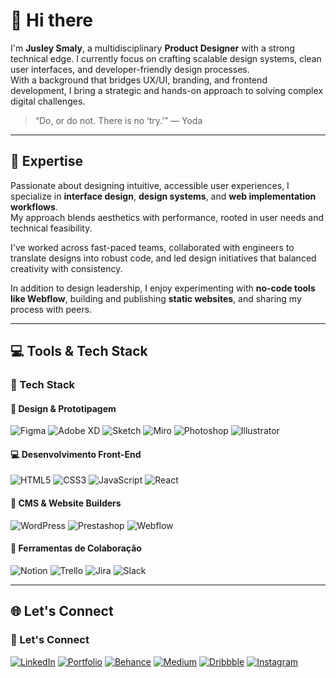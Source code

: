 # 👋 Hi there

I'm **Jusley Smaly**, a multidisciplinary **Product Designer** with a strong technical edge. I currently focus on crafting scalable design systems, clean user interfaces, and developer-friendly design processes.  
With a background that bridges UX/UI, branding, and frontend development, I bring a strategic and hands-on approach to solving complex digital challenges.

> “Do, or do not. There is no ‘try.’” — Yoda

---

## 🚀 Expertise

Passionate about designing intuitive, accessible user experiences, I specialize in **interface design**, **design systems**, and **web implementation workflows**.  
My approach blends aesthetics with performance, rooted in user needs and technical feasibility.

I've worked across fast-paced teams, collaborated with engineers to translate designs into robust code, and led design initiatives that balanced creativity with consistency.

In addition to design leadership, I enjoy experimenting with **no-code tools like Webflow**, building and publishing **static websites**, and sharing my process with peers.

---

## 💻 Tools & Tech Stack


### 🚀 Tech Stack

#### 🧠 Design & Prototipagem
![Figma](https://img.shields.io/badge/-Figma-000?&logo=figma)
![Adobe XD](https://img.shields.io/badge/-Adobe%20XD-000?&logo=adobexd)
![Sketch](https://img.shields.io/badge/-Sketch-000?&logo=sketch)
![Miro](https://img.shields.io/badge/-Miro-000?&logo=miro)
![Photoshop](https://img.shields.io/badge/-Photoshop-000?&logo=adobephotoshop)
![Illustrator](https://img.shields.io/badge/-Illustrator-000?&logo=adobeillustrator)

#### 💻 Desenvolvimento Front-End
![HTML5](https://img.shields.io/badge/-HTML5-000?&logo=html5)
![CSS3](https://img.shields.io/badge/-CSS3-000?&logo=css3)
![JavaScript](https://img.shields.io/badge/-JavaScript-000?&logo=javascript)
![React](https://img.shields.io/badge/-React-000?&logo=react)

#### 🧰 CMS & Website Builders
![WordPress](https://img.shields.io/badge/-WordPress-000?&logo=wordpress)
![Prestashop](https://img.shields.io/badge/-Prestashop-000?&logo=prestashop)
![Webflow](https://img.shields.io/badge/-Webflow-000?&logo=webflow)

#### 🤝 Ferramentas de Colaboração
![Notion](https://img.shields.io/badge/-Notion-000?&logo=notion)
![Trello](https://img.shields.io/badge/-Trello-000?&logo=trello)
![Jira](https://img.shields.io/badge/-Jira-000?&logo=jira)
![Slack](https://img.shields.io/badge/-Slack-000?&logo=slack)

---

## 🌐 Let's Connect

### 🤝 Let's Connect

[![LinkedIn](https://img.shields.io/badge/LinkedIn-0A66C2?style=for-the-badge&logo=linkedin&logoColor=white)](https://www.linkedin.com/in/jusley-smaly/)
[![Portfolio](https://img.shields.io/badge/Portfolio-000?style=for-the-badge&logo=About.me&logoColor=white)](https://jusleysmaly.com/)
[![Behance](https://img.shields.io/badge/Behance-1769FF?style=for-the-badge&logo=behance&logoColor=white)](https://www.behance.net/jusley-smaly)
[![Medium](https://img.shields.io/badge/Medium-12100E?style=for-the-badge&logo=medium&logoColor=white)](https://jusleysmaly.medium.com/)
[![Dribbble](https://img.shields.io/badge/Dribbble-EA4C89?style=for-the-badge&logo=dribbble&logoColor=white)](https://dribbble.com/jusleysmaly/)
[![Instagram](https://img.shields.io/badge/Instagram-E4405F?style=for-the-badge&logo=instagram&logoColor=white)](https://www.instagram.com/jusleysmaly/)
